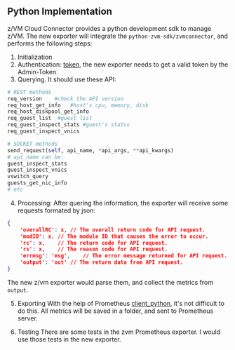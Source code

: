 ## Python Implementation
z/VM Cloud Connector provides a python development sdk to manage z/VM. The new exporter will integrate the `python-zvm-sdk/zvmconnector`, and performs the following steps:
1. Initialization
2. Authentication: [token](https://cloudlib4zvm.readthedocs.io/en/latest/restapi.html#token), the new exporter needs to get a valid token by the Admin-Token.
3. Querying. It should use these API:
```python
# REST methods
req_version    #check the API version
req_host_get_info   #host's cpu, memory, disk
req_host_diskpool_get_info
req_guest_list  #guest list
req_guest_inspect_stats #guest's status
req_guest_inspect_vnics

# SOCKET methods
send_request(self, api_name, *api_args, **api_kwargs)
# api_name can be:
guest_inspect_stats
guest_inspect_vnics
vswitch_query
guests_get_nic_info
# etc
```

4. Processing:
After quering the information, the exporter will receive some requests formated by json:
```json
{
    'overallRC': x, // The overall return code for API request.
    'modID': x, // The module ID that causes the error to occur.
    'rc': x,    // The return code for API request.
    'rs': x,    // The reason code for API request.  
    'errmsg': 'msg',    // The error message returned for API request. It can be empty if no error occur.
    'output': 'out' // The return data from API request.
}
```
The new z/vm exporter would parse them, and collect the metrics from `output`.

5. Exporting
With the help of Prometheus [client_python](https://github.com/prometheus/client_python), it's not difficult to do this. All metrics will be saved in a folder, and sent to Prometheus server.

6. Testing
There are some tests in the zvm Prometheus exporter. I would use those tests in the new exporter.
